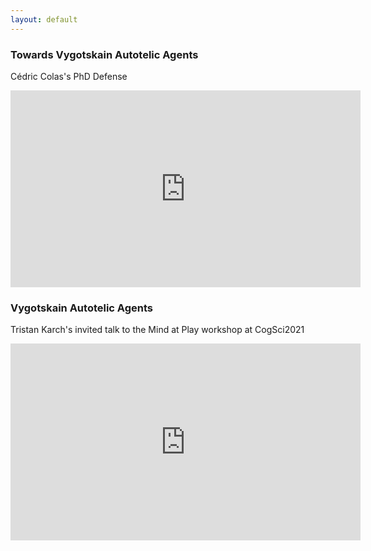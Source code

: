 ```yaml
---
layout: default
---
```


<h3 class="page-title">Towards Vygotskain Autotelic Agents</h3>

<p>Cédric Colas's PhD Defense</p>

<div class="row justify-content-center">
<iframe width="560" height="315" src="https://www.youtube.com/embed/x4vS557rhAM" title="YouTube video player" frameborder="0" allow="accelerometer; autoplay; clipboard-write; encrypted-media; gyroscope; picture-in-picture" allowfullscreen></iframe>
</div>


<h3 class="page-title">Vygotskain Autotelic Agents</h3>

<p>Tristan Karch's invited talk to the Mind at Play workshop at CogSci2021</p>

<div class="row justify-content-center">
<iframe width="560" height="315" src="https://www.youtube.com/embed/Zx77IYFb4nM" title="YouTube video player" frameborder="0" allow="accelerometer; autoplay; clipboard-write; encrypted-media; gyroscope; picture-in-picture" allowfullscreen></iframe>
</div>
